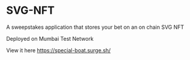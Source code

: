 # SVG-NFT
A sweepstakes application that stores your bet on an on chain SVG NFT

Deployed on Mumbai Test Network

View it here
https://special-boat.surge.sh/
